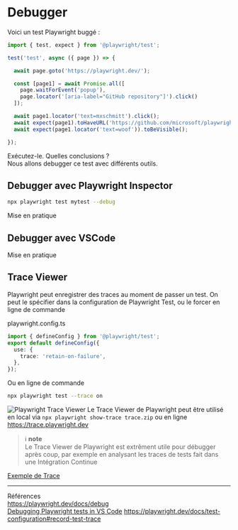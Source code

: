 # Debugger
Voici un test Playwright buggé :
```ts
import { test, expect } from '@playwright/test';

test('test', async ({ page }) => {

  await page.goto('https://playwright.dev/');

  const [page1] = await Promise.all([
    page.waitForEvent('popup'),
    page.locator('[aria-label="GitHub repository"]').click()
  ]);

  await page1.locator('text=mxschmitt').click();
  await expect(page1).toHaveURL('https://github.com/microsoft/playwright/commits?author=mxschmitt');
  await expect(page1.locator('text=woof')).toBeVisible();

});
```

Exécutez-le. Quelles conclusions ?  
Nous allons debugger ce test avec différents outils.
## Debugger avec Playwright Inspector
```bash
npx playwright test mytest --debug
```

Mise en pratique
## Debugger avec VSCode
Mise en pratique
## Trace Viewer
Playwright peut enregistrer des traces au moment de passer un test. On peut le spécifier dans la configuration de Playwright Test, ou le forcer en ligne de commande

playwright.config.ts
```ts
import { defineConfig } from '@playwright/test';
export default defineConfig({
  use: {
    trace: 'retain-on-failure',
  },
});
```

Ou en ligne de commande
```bash
npx playwright test --trace on
```

![Playwright Trace Viewer](https://user-images.githubusercontent.com/13063165/212869694-61368b16-f176-4083-bbc2-fc85b95131f0.png)
Le Trace Viewer de Playwright peut être utilisé en local via `npx playwright show-trace trace.zip` ou en ligne https://trace.playwright.dev

> ℹ️ **note**  
> Le Trace Viewer de Playwright est extrêment utile pour débugger après coup, par exemple en analysant les traces de tests fait dans une Intégration Continue

[Exemple de Trace](https://trace.playwright.dev/?trace=https://demo.playwright.dev/reports/todomvc/data/cb0fa77ebd9487a5c899f3ae65a7ffdbac681182.zip)

---
Références  
<https://playwright.dev/docs/debug>  
[Debugging Playwright tests in VS Code](https://www.youtube.com/watch?v=tJF7UhA59Gc)
<https://playwright.dev/docs/test-configuration#record-test-trace>
